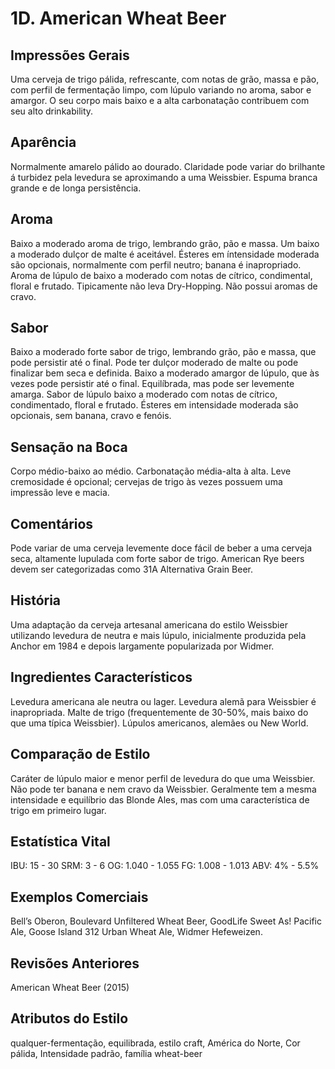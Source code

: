 # 1D. American Wheat Beer

## Impressões Gerais

Uma cerveja de trigo pálida, refrescante, com notas de grão, massa e pão, com perfil de fermentação limpo, com lúpulo variando no aroma, sabor e amargor. O seu corpo mais baixo e a alta carbonatação contribuem com seu alto drinkability.

## Aparência

Normalmente amarelo pálido ao dourado. Claridade pode variar do brilhante á turbidez pela levedura se aproximando a uma Weissbier. Espuma branca grande e de longa persistência.

## Aroma

Baixo a moderado aroma de trigo, lembrando grão, pão e massa. Um baixo a moderado dulçor de malte é aceitável. Ésteres em íntensidade moderada são opcionais, normalmente com perfil neutro; banana é inapropriado. Aroma de lúpulo de baixo a moderado com notas de cítrico, condimental, floral e frutado. Tipicamente não leva Dry-Hopping. Não possui aromas de cravo.

## Sabor

Baixo a moderado forte sabor de trigo, lembrando grão, pão e massa, que pode persistir até o final. Pode ter dulçor moderado de malte ou pode finalizar bem seca e definida. Baixo a moderado amargor de lúpulo, que às vezes pode persistir até o final. Equilíbrada, mas pode ser levemente amarga. Sabor de lúpulo baixo a moderado com notas de cítrico, condimentado, floral e frutado. Ésteres em intensidade moderada são opcionais, sem banana, cravo e fenóis.

## Sensação na Boca

Corpo médio-baixo ao médio. Carbonatação média-alta à alta. Leve cremosidade é opcional; cervejas de trigo às vezes possuem uma impressão leve e macia.

## Comentários

Pode variar de uma cerveja levemente doce fácil de beber a uma cerveja seca, altamente lupulada com forte sabor de trigo. American Rye beers devem ser categorizadas como 31A Alternativa Grain Beer.

## História

Uma adaptação da cerveja artesanal americana do estilo Weissbier utilizando levedura de neutra e mais lúpulo, inicialmente produzida pela Anchor em 1984 e depois largamente popularizada por Widmer.

## Ingredientes Característicos

Levedura americana ale neutra ou lager. Levedura alemã para Weissbier é inapropriada. Malte de trigo (frequentemente de 30-50%, mais baixo do que uma típica Weissbier). Lúpulos americanos, alemães ou New World.

## Comparação de Estilo

Caráter de lúpulo maior e menor perfil de levedura do que uma Weissbier. Não pode ter banana e nem cravo da Weissbier. Geralmente tem a mesma intensidade e equilíbrio das Blonde Ales, mas com uma característica de trigo em primeiro lugar.

## Estatística Vital

IBU: 15 - 30
SRM: 3 - 6
OG: 1.040 - 1.055
FG: 1.008 - 1.013
ABV: 4% - 5.5%

## Exemplos Comerciais

Bell’s Oberon, Boulevard Unfiltered Wheat Beer, GoodLife Sweet As! Pacific Ale, Goose Island 312 Urban Wheat Ale, Widmer Hefeweizen.

## Revisões Anteriores

American Wheat Beer (2015)

## Atributos do Estilo

qualquer-fermentação, equilibrada, estilo craft, América do Norte, Cor pálida, Intensidade padrão, família wheat-beer